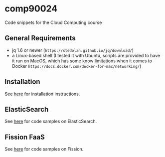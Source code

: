 # comp90024

Code snippets for the Cloud Computing course


## General Requirements

* jq 1.6 or newer (`https://stedolan.github.io/jq/download/`)
* a Linux-based shell (I tested it with Ubuntu, scripts are provided to have it run on MacOS, which has some know limitations when it comes to Docker `https://docs.docker.com/docker-for-mac/networking/`)


## Installation 

See [here](./installation/README.md) for installation instructions.


## ElasticSearch 

See [here](./elastic/README.md) for code samples on ElasticSearch.


## Fission FaaS

See [here](./fission/README.md) for code samples on Fission.

